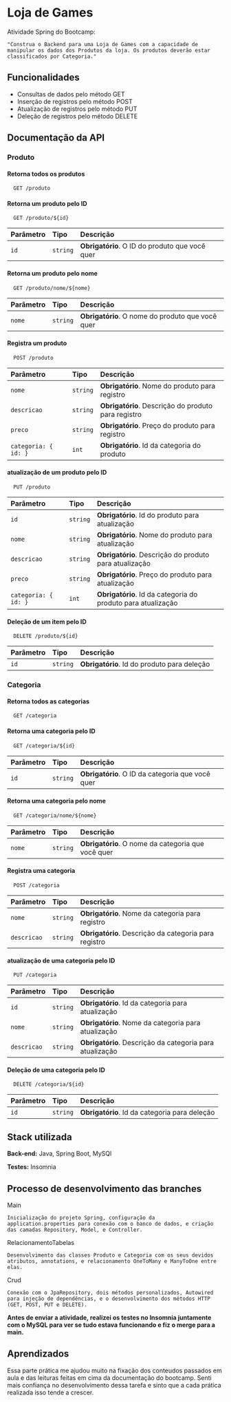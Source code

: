 
#  Loja de Games

Atividade Spring do Bootcamp:

    "Construa o Backend para uma Loja de Games com a capacidade de manipular os dados dos Produtos da loja. Os produtos deverão estar classificados por Categoria."





## Funcionalidades

- Consultas de dados pelo método GET
- Inserção de registros pelo método POST
- Atualização de registros pelo método PUT
- Deleção de registros pelo método DELETE

## Documentação da API 

### Produto

#### Retorna todos os produtos

```http
  GET /produto
```

#### Retorna um produto pelo ID

```http
  GET /produto/${id}
```

| Parâmetro   | Tipo       | Descrição                                   |
| :---------- | :--------- | :------------------------------------------ |
| `id`      | `string` | **Obrigatório**. O ID do produto que você quer |


#### Retorna um produto pelo nome

```http
  GET /produto/nome/${nome}
```

| Parâmetro   | Tipo       | Descrição                                   |
| :---------- | :--------- | :------------------------------------------ |
| `nome`      | `string` | **Obrigatório**. O nome do produto que você quer |


#### Registra um produto

```http
  POST /produto
```

| Parâmetro   | Tipo       | Descrição                                   |
| :---------- | :--------- | :------------------------------------------ |
| `nome`      | `string` | **Obrigatório**. Nome do produto para registro|
| `descricao`      | `string` | **Obrigatório**. Descrição do produto para registro|
| `preco`      | `string` | **Obrigatório**. Preço do produto para registro|
| `categoria: { id: }`      | `int` | **Obrigatório**. Id da categoria do produto|


#### atualização de um produto pelo ID

```http
  PUT /produto
```

| Parâmetro   | Tipo       | Descrição                                   |
| :---------- | :--------- | :------------------------------------------ |
| `id`      | `string` | **Obrigatório**. Id do produto para atualização|
| `nome`      | `string` | **Obrigatório**. Nome do produto para atualização|
| `descricao`      | `string` | **Obrigatório**. Descrição do produto para atualização|
| `preco`      | `string` | **Obrigatório**. Preço do produto para atualização|
| `categoria: { id: }`      | `int` | **Obrigatório**. Id da categoria do produto para atualização|


#### Deleção de um item pelo ID

```http
  DELETE /produto/${id}
```

| Parâmetro   | Tipo       | Descrição                                   |
| :---------- | :--------- | :------------------------------------------ |
| `id`      | `string` | **Obrigatório**. Id do produto para deleção|


### Categoria

#### Retorna todos as categorias

```http
  GET /categoria
```

#### Retorna uma categoria pelo ID

```http
  GET /categoria/${id}
```

| Parâmetro   | Tipo       | Descrição                                   |
| :---------- | :--------- | :------------------------------------------ |
| `id`      | `string` | **Obrigatório**. O ID da categoria que você quer |


#### Retorna uma categoria pelo nome

```http
  GET /categoria/nome/${nome}
```

| Parâmetro   | Tipo       | Descrição                                   |
| :---------- | :--------- | :------------------------------------------ |
| `nome`      | `string` | **Obrigatório**. O nome da categoria que você quer |


#### Registra uma categoria

```http
  POST /categoria
```

| Parâmetro   | Tipo       | Descrição                                   |
| :---------- | :--------- | :------------------------------------------ |
| `nome`      | `string` | **Obrigatório**. Nome da categoria para registro|
| `descricao`      | `string` | **Obrigatório**. Descrição da categoria para registro|


#### atualização de uma categoria pelo ID

```http
  PUT /categoria
```

| Parâmetro   | Tipo       | Descrição                                   |
| :---------- | :--------- | :------------------------------------------ |
| `id`      | `string` | **Obrigatório**. Id da categoria para atualização|
| `nome`      | `string` | **Obrigatório**. Nome da categoria para atualização|
| `descricao`      | `string` | **Obrigatório**. Descrição da categoria para atualização|


#### Deleção de uma categoria pelo ID

```http
  DELETE /categoria/${id}
```

| Parâmetro   | Tipo       | Descrição                                   |
| :---------- | :--------- | :------------------------------------------ |
| `id`      | `string` | **Obrigatório**. Id da categoria para deleção|

## Stack utilizada

**Back-end:** Java, Spring Boot, MySQl

**Testes:** Insomnia


## Processo de desenvolvimento das branches

Main 

    Inicialização do projeto Spring, configuração da application.properties para conexão com o banco de dados, e criação das camadas Repository, Model, e Controller.

RelacionamentoTabelas 

    Desenvolvimento das classes Produto e Categoria com os seus devidos atributos, annotations, e relacionamento OneToMany e ManyToOne entre elas.

Crud 

    Conexão com o JpaRepository, dois métodos personalizados, Autowired para injeção de dependências, e o desenvolvimento dos métodos HTTP (GET, POST, PUT e DELETE).

**Antes de enviar a atividade, realizei os testes no Insomnia juntamente com o MySQL para ver se tudo estava funcionando e fiz o merge para a main.**

## Aprendizados

Essa parte prática me ajudou muito na fixação dos conteudos passados em aula e das leituras feitas em cima da documentação do bootcamp. Senti mais confiança no desenvolvimento dessa tarefa e sinto que a cada prática realizada isso tende a crescer.



